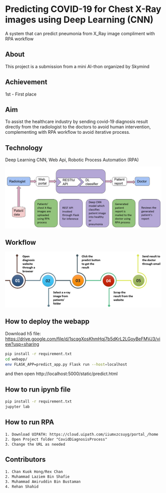 # Predicting COVID-19 for Chest X-Ray images using Deep Learning (CNN)
A system that can predict pneumonia from X_Ray image compliment with RPA workflow

## About
This project is a submission from a mini AI-thon organized by Skymind

## Achievement
1st - First place

## Aim
To assist the healthcare industry by sending covid-19 diagnosis result directly from the radiologist to the doctors to avoid human intervention, complementing with RPA workflow to avoid iterative process.

## Technology
Deep Learning CNN, Web Api, Robotic Process Automation (RPA)

![technology](/image/technologies.PNG)

## Workflow
![workflow](/image/workflow.PNG)

## How to deploy the webapp

Download h5 file: https://drive.google.com/file/d/1scqgXosKhmHqj7b5dKrL2LGoyBeFMVJ3/view?usp=sharing

```bash
pip install -r requirement.txt
cd webapp/
env FLASK_APP=predict_app.py Flask run --host=localhost
```
and then open http://localhost:5000/static/predict.html

## How to run ipynb file

```bash
pip install -r requirement.txt
jupyter lab 
```

## How to run RPA

```
1. Download UIPATH: https://cloud.uipath.com/iiumxzcsuyg/portal_/home
2. Open Project folder "CovidDiagnosisProcess"
3. Change the URL as needed
```



## Contributors

```
1. Chan Kuok Hong/Rex Chan
2. Muhammad Laziem Bin Shafie
3. Muhammad Amiruddin Bin Bustaman
4. Rehan Shahid

```


